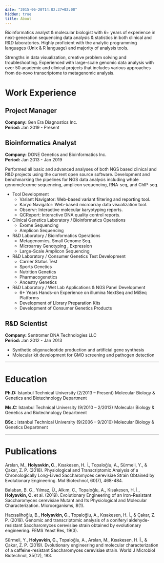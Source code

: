 ```yaml
---
date: "2015-06-20T14:02:37+02:00"
hidden: true
title: About
---
```


Bioinformatics analyst & molecular biologist with 6+ years of experience in next-generation sequencing data analysis & statistics in both clinical and R&D laboratories. Highly proficient with the analytic programming languages (Unix & R language) and majority of analysis tools.  

Strengths in data visualization, creative problem solving and troubleshooting. Experienced with large-scale genomic data analysis with over 50 academic and clinical projects that includes various approaches from de-novo transcriptome to metagenomic analysis.

# Work Experience
## Project Manager
**Company:** Gen Era Diagnostics Inc.  
**Period:** Jan 2019 - Present

## Bioinformatics Analyst
**Company:** DONE Genetics and Bioinformatics Inc.  
**Period:** Jan 2013 - Jan 2019  

Performed all basic and advanced analyses of both NGS based clinical and R&D projects using the current open source software. Development and benchmarking the pipelines for NGS data analysis including whole genome/exome sequencing, amplicon sequencing, RNA-seq, and ChIP-seq.  

- Tool Development
  - Variant Navigator: Web-based variant filtering and reporting tool.  
  - Karyo Navigator: Web-based microarray data visualization tool.  
  - Observr: Interactive molecular karyotyping reports.  
  - QCReport: Interactive DNA quality control reports.  
- Clinical Genetics Laboratory  / Bioinformatics Operations
  - Exome Sequencing
  - Amplicon Sequencing
- R&D Laboratory / Bioinformatics Operations
  - Metagenomics, Small Genome Seq.
  - Microarray Genotyping , Expression
  - Large-Scale Amplicon Sequencing
- R&D Laboratory / Consumer Genetics Test Development
  - Carrier Status Test  
  - Sports Genetics  
  - Nutrition Genetics   
  - Pharmacogenetics  
  - Ancestry Genetics 
- R&D Laboratory / Wet Lab Applications & NGS Panel Development
  - 6+ Years Hands-on Experience on illumina NextSeq and MiSeq Platforms  
  - Development of Library Preparation Kits  
  - Development of Consumer Genetics Products  

## R&D Scientist 
**Company:** Sentromer DNA Technologies LLC   
**Period:** Jan 2012 - Jan 2013  

- Synthetic oligonucleotide production and artificial gene synthesis  
- Molecular kit development for GMO screening and pathogen detection

***

# Education
**Ph.D:** Istanbul Technical University (2/2013 – Present) Molecular Biology & Genetics and Biotechnology Department  

**Ms.C:** Istanbul Technical University (9/2010 – 2/2013) Molecular Biology & Genetics and Biotechnology Department  

**BSc.:** Istanbul Technical University (9/2006 – 9/2010) Molecular Biology & Genetics Department  

***

# Publications
Arslan, M., **Holyavkin, C.**, Kısakesen, H. İ., Topaloğlu, A., Sürmeli, Y., & Çakar, Z. P. (2018). Physiological and Transcriptomic Analysis of a Chronologically Long-Lived Saccharomyces cerevisiae Strain Obtained by Evolutionary Engineering. Mol Biotechnol, 60(7), 468-484.

Balaban, B. G., Yılmaz, Ü., Alkım, C., Topaloğlu, A., Kısakesen, H. İ., **Holyavkin, C.** et al. (2019). Evolutionary Engineering of an Iron-Resistant Saccharomyces cerevisiae Mutant and Its Physiological and Molecular Characterization. Microorganisms, 8(1).

Hacısalihoğlu, B., **Holyavkin, C.**, Topaloğlu, A., Kısakesen, H. İ., & Çakar, Z. P. (2019). Genomic and transcriptomic analysis of a coniferyl aldehyde-resistant Saccharomyces cerevisiae strain obtained by evolutionary engineering. FEMS Yeast Res, 19(3).

Sürmeli, Y., **Holyavkin, C.**, Topaloğlu, A., Arslan, M., Kısakesen, H. İ., & Çakar, Z. P. (2019). Evolutionary engineering and molecular characterization of a caffeine-resistant Saccharomyces cerevisiae strain. World J Microbiol Biotechnol, 35(12), 183.